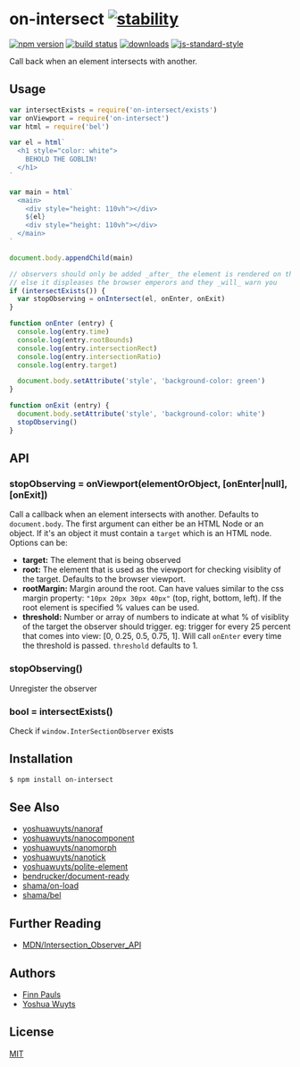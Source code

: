 # on-intersect [![stability][0]][1]
[![npm version][2]][3] [![build status][4]][5]
[![downloads][8]][9] [![js-standard-style][10]][11]

Call back when an element intersects with another.

## Usage
```js
var intersectExists = require('on-intersect/exists')
var onViewport = require('on-intersect')
var html = require('bel')

var el = html`
  <h1 style="color: white">
    BEHOLD THE GOBLIN!
  </h1>
`

var main = html`
  <main>
    <div style="height: 110vh"></div>
    ${el}
    <div style="height: 110vh"></div>
  </main>
`

document.body.appendChild(main)

// observers should only be added _after_ the element is rendered on the DOM,
// else it displeases the browser emperors and they _will_ warn you
if (intersectExists()) {
  var stopObserving = onIntersect(el, onEnter, onExit)
}

function onEnter (entry) {
  console.log(entry.time)
  console.log(entry.rootBounds)
  console.log(entry.intersectionRect)
  console.log(entry.intersectionRatio)
  console.log(entry.target)

  document.body.setAttribute('style', 'background-color: green')
}

function onExit (entry) {
  document.body.setAttribute('style', 'background-color: white')
  stopObserving()
}
```

## API
### stopObserving = onViewport(elementOrObject, [onEnter|null], [onExit])
Call a callback when an element intersects with another. Defaults to
`document.body`. The first argument can either be an HTML Node or an object. If
it's an object it must contain a `target` which is an HTML node. Options can be:
- __target:__ The element that is being observed
- __root:__ The element that is used as the viewport for checking visiblity of
  the target. Defaults to the browser viewport.
- __rootMargin:__ Margin around the root. Can have values similar to the css
  margin property: `"10px 20px 30px 40px"` (top, right, bottom, left). If the
  root element is specified % values can be used.
- __threshold:__ Number or array of numbers to indicate at what % of visiblity
  of the target the observer should trigger. eg: trigger for every 25 percent
  that comes into view: [0, 0.25, 0.5, 0.75, 1]. Will call `onEnter` every time
  the threshold is passed. `threshold` defaults to 1.

### stopObserving()
Unregister the observer

### bool = intersectExists()
Check if `window.InterSectionObserver` exists

## Installation
```sh
$ npm install on-intersect
```

## See Also
- [yoshuawuyts/nanoraf](https://github.com/yoshawuyts/nanoraf)
- [yoshuawuyts/nanocomponent](https://github.com/yoshuawuyts/nanocomponent)
- [yoshuawuyts/nanomorph](https://github.com/yoshuawuyts/nanomorph)
- [yoshuawuyts/nanotick](https://github.com/yoshuawuyts/nanotick)
- [yoshuawuyts/polite-element](https://github.com/yoshuawuyts/polite-element)
- [bendrucker/document-ready](https://github.com/bendrucker/document-ready)
- [shama/on-load](https://github.com/shama/on-load)
- [shama/bel](https://github.com/shama/bel)

## Further Reading
- [MDN/Intersection_Observer_API](https://developer.mozilla.org/en-US/docs/Web/API/Intersection_Observer_API)

## Authors
- [Finn Pauls](https://github.com/finnp)
- [Yoshua Wuyts](https://github.com/yoshuawuyts)

## License
[MIT](https://tldrlegal.com/license/mit-license)

[0]: https://img.shields.io/badge/stability-experimental-orange.svg?style=flat-square
[1]: https://nodejs.org/api/documentation.html#documentation_stability_index
[2]: https://img.shields.io/npm/v/on-intersect.svg?style=flat-square
[3]: https://npmjs.org/package/on-intersect
[4]: https://img.shields.io/travis/yoshuawuyts/on-intersect/master.svg?style=flat-square
[5]: https://travis-ci.org/yoshuawuyts/on-intersect
[6]: https://img.shields.io/codecov/c/github/yoshuawuyts/on-intersect/master.svg?style=flat-square
[7]: https://codecov.io/github/yoshuawuyts/on-intersect
[8]: http://img.shields.io/npm/dm/on-intersect.svg?style=flat-square
[9]: https://npmjs.org/package/on-intersect
[10]: https://img.shields.io/badge/code%20style-standard-brightgreen.svg?style=flat-square
[11]: https://github.com/feross/standard
